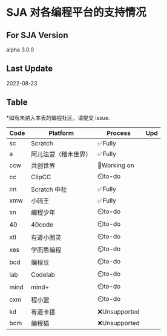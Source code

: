# SJA 对各编程平台的支持情况

## For SJA Version

alpha 3.0.0

## Last Update

2022-08-23

## Table

\*如有未纳入本表的编程社区，请提交 issue.

| Code | Platform             | Process       | Upd |
| ---- | -------------------- | ------------- | --- |
| sc   | Scratch              | ✅Fully       |     |
| a    | 阿儿法营（稽木世界） | ✅Fully       |     |
| ccw  | 共创世界             | 🚧Working on  |     |
| cc   | ClipCC               | ⏲️to-do       |     |
| cn   | Scratch 中社         | ✅Fully       |     |
| xmw  | 小码王               | ✅Fully       |     |
| sn   | 编程少年             | ⏲️to-do       |     |
| 40   | 40code               | ⏲️to-do       |     |
| xtl  | 有道小图灵           | ⏲️to-do       |     |
| xes  | 学而思编程           | ⏲️to-do       |     |
| bcd  | 编程豆               | ⏲️to-do       |     |
| lab  | Codelab              | ⏲️to-do       |     |
| mind | mind+                | ⏲️to-do       |     |
| cxm  | 程小盟               | ⏲️to-do       |     |
| kd   | 有道卡搭             | ❌Unsupported |     |
| bcm  | 编程猫               | ❌Unsupported |     |
